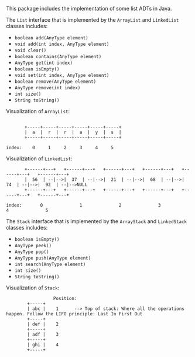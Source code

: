 This package includes the implementation of some list ADTs in Java.

The `List` interface that is implemented by the `ArrayList` and `LinkedList` classes includes:
- `boolean add(AnyType element)`
- `void add(int index, AnyType element)`
- `void clear()`
- `boolean contains(AnyType element)`
- `AnyType get(int index)`
- `boolean isEmpty()`
- `void set(int index, AnyType element)`
- `boolean remove(AnyType element)`
- `AnyType remove(int index)`
- `int size()`
- `String toString()`

Visualization of `ArrayList`:

```

       +-----+-----+-----+-----+-----+-----+
       |  a  |  r  |  r  |  a  |  y  |  s  |
       +-----+-----+-----+-----+-----+-----+

index:    0     1     2     3     4     5
```

Visualization of `LinkedList`:

```
       +------+---+   +------+---+   +------+---+   +------+---+   +------+---+   +------+---+
       |  56  | --|-->|  37  | --|-->|  21  | --|-->|  68  | --|-->|  74  | --|-->|  92  | --|-->NULL
       +------+---+   +------+---+   +------+---+   +------+---+   +------+---+   +------+---+

index:       0              1              2              3              4              5
```

The `Stack` interface that is implemented by the `ArrayStack` and `LinkedStack` classes includes:
- `boolean isEmpty()`
- `AnyType peek()`
- `AnyType pop()`
- `AnyType push(AnyType element)`
- `int search(AnyType element)`
- `int size()`
- `String toString()`

Visualization of `Stack`:

```
				  Position:
		+-----+
		| abc |    1      --> Top of stack: Where all the operations happen. Follow the LIFO principle: Last In First Out
		+-----+
		| def |    2
		+-----+
		| adf |    3
		+-----+
		| ghi |    4
		+-----+

```
